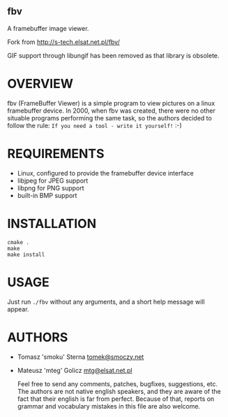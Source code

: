 ## fbv
A framebuffer image viewer.

Fork from http://s-tech.elsat.net.pl/fbv/ 

GIF support through libungif has been removed as that library is obsolete.

# OVERVIEW   
  fbv (FrameBuffer Viewer) is a simple program to view pictures on a linux framebuffer device. In 2000, when fbv was created, there were no other situable programs performing the same task, so the authors decided to follow the rule: `If you need a tool - write it yourself!` :-)

# REQUIREMENTS

* Linux, configured to provide the framebuffer device interface
* libjpeg for JPEG support
* libpng for PNG support
* built-in BMP support

# INSTALLATION
  
```
cmake .
make
make install
```

# USAGE   
  Just run `./fbv` without any arguments, and a short help message will appear.

# AUTHORS   
* Tomasz 'smoku' Sterna <tomek@smoczy.net>
* Mateusz 'mteg' Golicz <mtg@elsat.net.pl>
  
  Feel free to send any comments, patches, bugfixes, suggestions, etc. The authors are not native english speakers, and they are aware of the fact that their english is far from perfect. Because of that, reports on grammar and vocabulary mistakes in this file are also welcome.
